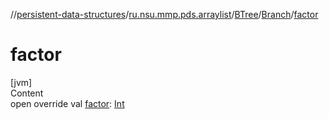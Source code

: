 //[persistent-data-structures](../../../index.md)/[ru.nsu.mmp.pds.arraylist](../../index.md)/[BTree](../index.md)/[Branch](index.md)/[factor](factor.md)



# factor  
[jvm]  
Content  
open override val [factor](factor.md): [Int](https://kotlinlang.org/api/latest/jvm/stdlib/kotlin/-int/index.html)  



